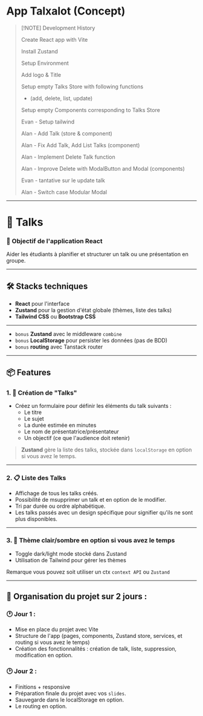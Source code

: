 # App Talxalot (Concept)

> [!NOTE] Development History
>
> Create React app with Vite
>
> Install Zustand
>
> Setup Environment 
> 
> Add logo & Title 
>
> Setup empty Talks Store with following functions
> 	- (add, delete, list, update)
>
> Setup empty Components corresponding to Talks Store
> 
> Evan - Setup tailwind 
>
> Alan - Add Talk (store & component)
>
> Alan - Fix Add Talk, Add List Talks (component)
>
> Alan - Implement Delete Talk function 
>
> Alan - Improve Delete with ModalButton and Modal (components) 
> 
> Evan - tantative sur le update talk
>
> Alan - Switch case Modular Modal 
>
>

---

# 🧠 Talks

### 🎯 Objectif de l'application React 

Aider les étudiants à planifier et structurer un talk ou une présentation en groupe.

---

## 🛠️ **Stacks techniques**
- **React** pour l'interface
- **Zustand** pour la gestion d'état globale (thèmes, liste des talks)
- **Tailwind CSS** ou **Bootstrap CSS**

---

- `bonus` **Zustand** avec le middleware `combine`
- `bonus` **LocalStorage** pour persister les données (pas de BDD) 
- `bonus` **routing** avec Tanstack router

---

## 📦 Features 

### 1. 🎤 Création de "Talks"
- Créez un formulaire pour définir les éléments du talk suivants :
  - Le titre
  - Le sujet
  - La durée estimée en minutes
  - Le nom de présentatrice/présentateur
  - Un objectif (ce que l'audience doit retenir)

> **Zustand** gère la liste des talks, stockée dans `localStorage` en option si vous avez le temps.

---

### 2. 📋 Liste des Talks
- Affichage de tous les talks créés.
- Possibilité de msupprimer un talk et en option de le modifier.
- Tri par durée ou ordre alphabétique.
- Les talks passés avec un design spécifique pour signifier qu'ils ne sont plus disponibles.


---

### 3. 🎨 Thème clair/sombre en option si vous avez le temps
- Toggle dark/light mode stocké dans Zustand
- Utilisation de Tailwind pour gérer les thèmes

Remarque vous pouvez soit utiliser un ctx `context API` ou `Zustand`

---

## 📅 Organisation du projet sur 2 jours :

### 🕐 **Jour 1** : 
- Mise en place du projet avec Vite
- Structure de l'app (pages, components, Zustand store, services, et routing si vous avez le temps)
- Création des fonctionnalités : création de talk, liste, suppression, modification en option.

### 🕑 **Jour 2** :
- Finitions + responsive
- Préparation finale du projet avec vos `slides`.
- Sauvegarde dans le localStorage en option.
- Le routing en option.
